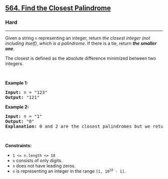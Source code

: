 <h2><a href="https://leetcode.com/problems/find-the-closest-palindrome/">564. Find the Closest Palindrome</a></h2><h3>Hard</h3><hr><div><p>Given a string <code>n</code> representing an integer, return <em>the closest integer (not including itself), which is a palindrome</em>. If there is a tie, return <em><strong>the smaller one</strong></em>.</p>

<p>The closest is defined as the absolute difference minimized between two integers.</p>

<p>&nbsp;</p>
<p><strong class="example">Example 1:</strong></p>

<pre><strong>Input:</strong> n = "123"
<strong>Output:</strong> "121"
</pre>

<p><strong class="example">Example 2:</strong></p>

<pre><strong>Input:</strong> n = "1"
<strong>Output:</strong> "0"
<strong>Explanation:</strong> 0 and 2 are the closest palindromes but we return the smallest which is 0.
</pre>

<p>&nbsp;</p>
<p><strong>Constraints:</strong></p>

<ul>
	<li><code>1 &lt;= n.length &lt;= 18</code></li>
	<li><code>n</code> consists of only digits.</li>
	<li><code>n</code> does not have leading zeros.</li>
	<li><code>n</code> is representing an integer in the range <code>[1, 10<sup>18</sup> - 1]</code>.</li>
</ul>
</div>